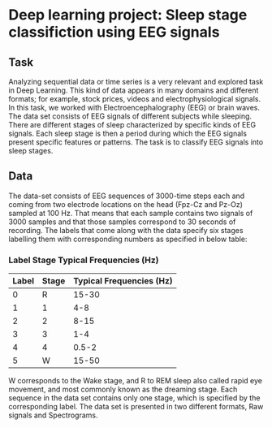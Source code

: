 # Deep learning project: Sleep stage classifiction using EEG signals

## Task
Analyzing sequential data or time series is a very relevant and explored task in Deep Learning.
This kind of data appears in many domains and different formats; for example, stock prices,
videos and electrophysiological signals.
In this task, we worked with Electroencephalography (EEG) or brain waves. The data set consists of EEG signals of different subjects while sleeping. There are different stages of sleep characterized by specific kinds of EEG signals. Each sleep stage is then a period during which the EEG signals present specific features or patterns.
The task is to classify EEG signals into sleep stages.

## Data

The data-set consists of EEG sequences of 3000-time steps each and coming from two electrode
locations on the head (Fpz-Cz and Pz-Oz) sampled at 100 Hz. That means that each sample contains
two signals of 3000 samples and that those samples correspond to 30 seconds of recording.
The labels that come along with the data specify six stages labelling them with corresponding
numbers as specified in below table:

### Label Stage Typical Frequencies (Hz)

| Label | Stage | Typical Frequencies (Hz) |
|-------|-------|--------------------------|
| 0     | R     | 15-30                    |
| 1     | 1     | 4-8                      |
| 2     | 2     | 8-15                     |
| 3     | 3     | 1-4                      |
| 4     | 4     | 0.5-2                    |
| 5     | W     | 15-50                    |

W corresponds to the Wake stage, and R to REM sleep also called rapid eye movement, and most commonly known as the dreaming stage. Each sequence in the data set contains only one stage, which is specified by the corresponding
label.
The data set is presented in two different formats, Raw signals and Spectrograms.


